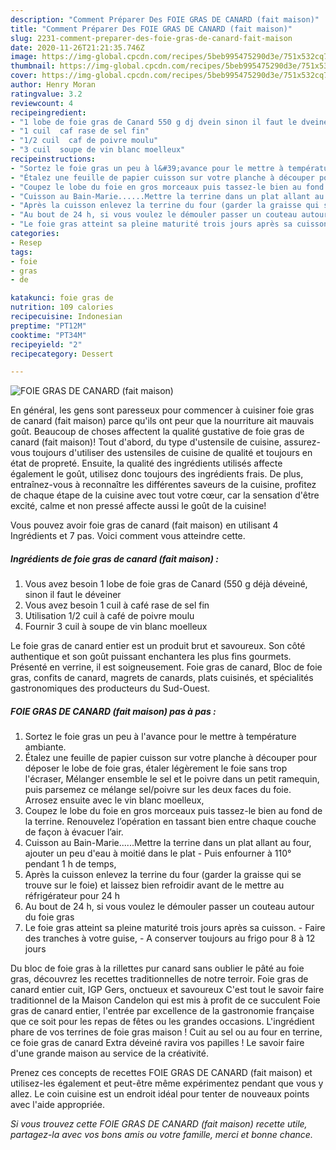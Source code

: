 ```yaml
---
description: "Comment Préparer Des FOIE GRAS DE CANARD (fait maison)"
title: "Comment Préparer Des FOIE GRAS DE CANARD (fait maison)"
slug: 2231-comment-preparer-des-foie-gras-de-canard-fait-maison
date: 2020-11-26T21:21:35.746Z
image: https://img-global.cpcdn.com/recipes/5beb995475290d3e/751x532cq70/foie-gras-de-canard-fait-maison-photo-principale-de-la-recette.jpg
thumbnail: https://img-global.cpcdn.com/recipes/5beb995475290d3e/751x532cq70/foie-gras-de-canard-fait-maison-photo-principale-de-la-recette.jpg
cover: https://img-global.cpcdn.com/recipes/5beb995475290d3e/751x532cq70/foie-gras-de-canard-fait-maison-photo-principale-de-la-recette.jpg
author: Henry Moran
ratingvalue: 3.2
reviewcount: 4
recipeingredient:
- "1 lobe de foie gras de Canard 550 g dj dvein sinon il faut le dveiner"
- "1 cuil  caf rase de sel fin"
- "1/2 cuil  caf de poivre moulu"
- "3 cuil  soupe de vin blanc moelleux"
recipeinstructions:
- "Sortez le foie gras un peu à l&#39;avance pour le mettre à température ambiante."
- "Étalez une feuille de papier cuisson sur votre planche à découper pour déposer le lobe de foie gras, étaler légèrement le foie sans trop l&#39;écraser, Mélanger ensemble le sel et le poivre dans un petit ramequin, puis parsemez ce mélange sel/poivre sur les deux faces du foie. Arrosez ensuite avec le vin blanc moelleux,"
- "Coupez le lobe du foie en gros morceaux puis tassez-le bien au fond de la terrine. Renouvelez l’opération en tassant bien entre chaque couche de façon à évacuer l’air."
- "Cuisson au Bain-Marie......Mettre la terrine dans un plat allant au four, ajouter un peu d&#39;eau à moitié dans le plat Puis enfourner à 110° pendant 1 h de temps,"
- "Après la cuisson enlevez la terrine du four (garder la graisse qui se trouve sur le foie) et laissez bien refroidir avant de le mettre au réfrigérateur pour 24 h"
- "Au bout de 24 h, si vous voulez le démouler passer un couteau autour du foie gras"
- "Le foie gras atteint sa pleine maturité trois jours après sa cuisson. Faire des tranches à votre guise,  A conserver toujours au frigo pour 8 à 12 jours"
categories:
- Resep
tags:
- foie
- gras
- de

katakunci: foie gras de 
nutrition: 109 calories
recipecuisine: Indonesian
preptime: "PT12M"
cooktime: "PT34M"
recipeyield: "2"
recipecategory: Dessert

---
```



![FOIE GRAS DE CANARD (fait maison)](https://img-global.cpcdn.com/recipes/5beb995475290d3e/751x532cq70/foie-gras-de-canard-fait-maison-photo-principale-de-la-recette.jpg)

En général, les gens sont paresseux pour commencer à cuisiner foie gras de canard (fait maison) parce qu'ils ont peur que la nourriture ait mauvais goût. Beaucoup de choses affectent la qualité gustative de foie gras de canard (fait maison)! Tout d'abord, du type d'ustensile de cuisine, assurez-vous toujours d'utiliser des ustensiles de cuisine de qualité et toujours en état de propreté. Ensuite, la qualité des ingrédients utilisés affecte également le goût, utilisez donc toujours des ingrédients frais. De plus, entraînez-vous à reconnaître les différentes saveurs de la cuisine, profitez de chaque étape de la cuisine avec tout votre cœur, car la sensation d'être excité, calme et non pressé affecte aussi le goût de la cuisine!

<!--inarticleads1-->

Vous pouvez avoir foie gras de canard (fait maison) en utilisant 4 Ingrédients et 7 pas. Voici comment vous atteindre cette.

##### Ingrédients de foie gras de canard (fait maison) :

1. Vous avez besoin 1 lobe de foie gras de Canard (550 g déjà déveiné, sinon il faut le déveiner
1. Vous avez besoin 1 cuil à café rase de sel fin
1. Utilisation 1/2 cuil à café de poivre moulu
1. Fournir 3 cuil à soupe de vin blanc moelleux


Le foie gras de canard entier est un produit brut et savoureux. Son côté authentique et son goût puissant enchantera les plus fins gourmets. Présenté en verrine, il est soigneusement. Foie gras de canard, Bloc de foie gras, confits de canard, magrets de canards, plats cuisinés, et spécialités gastronomiques des producteurs du Sud-Ouest. 

<!--inarticleads2-->

##### FOIE GRAS DE CANARD (fait maison) pas à pas :

1. Sortez le foie gras un peu à l&#39;avance pour le mettre à température ambiante.
1. Étalez une feuille de papier cuisson sur votre planche à découper pour déposer le lobe de foie gras, étaler légèrement le foie sans trop l&#39;écraser, Mélanger ensemble le sel et le poivre dans un petit ramequin, puis parsemez ce mélange sel/poivre sur les deux faces du foie. Arrosez ensuite avec le vin blanc moelleux,
1. Coupez le lobe du foie en gros morceaux puis tassez-le bien au fond de la terrine. Renouvelez l’opération en tassant bien entre chaque couche de façon à évacuer l’air.
1. Cuisson au Bain-Marie......Mettre la terrine dans un plat allant au four, ajouter un peu d&#39;eau à moitié dans le plat - Puis enfourner à 110° pendant 1 h de temps,
1. Après la cuisson enlevez la terrine du four (garder la graisse qui se trouve sur le foie) et laissez bien refroidir avant de le mettre au réfrigérateur pour 24 h
1. Au bout de 24 h, si vous voulez le démouler passer un couteau autour du foie gras
1. Le foie gras atteint sa pleine maturité trois jours après sa cuisson. - Faire des tranches à votre guise,  - A conserver toujours au frigo pour 8 à 12 jours


Du bloc de foie gras à la rillettes pur canard sans oublier le pâté au foie gras, découvrez les recettes traditionnelles de notre terroir. Foie gras de canard entier cuit, IGP Gers, onctueux et savoureux C&#39;est tout le savoir faire traditionnel de la Maison Candelon qui est mis à profit de ce succulent Foie gras de canard entier, l&#39;entrée par excellence de la gastronomie française que ce soit pour les repas de fêtes ou les grandes occasions. L&#39;ingrédient phare de vos terrines de foie gras maison ! Cuit au sel ou au four en terrine, ce foie gras de canard Extra déveiné ravira vos papilles ! Le savoir faire d&#39;une grande maison au service de la créativité. 

<!--inarticleads1-->

<p>
Prenez ces concepts de recettes FOIE GRAS DE CANARD (fait maison) et utilisez-les également et peut-être même expérimentez pendant que vous y allez. Le coin cuisine est un endroit idéal pour tenter de nouveaux points avec l'aide appropriée.
</p>

<p>
<i>Si vous trouvez cette FOIE GRAS DE CANARD (fait maison) recette utile, partagez-la avec vos bons amis ou votre famille, merci et bonne chance.</i>
</p>
